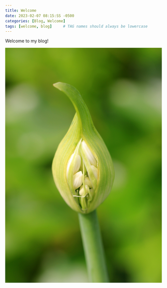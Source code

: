 ```yaml
---
title: Welcome
date: 2023-02-07 08:15:SS -0500
categories: [Blog, Welcome]
tags: [welcome, blog]     # TAG names should always be lowercase
---
```


Welcome to my blog! 

![newbud](/assets/img/new.jpg)